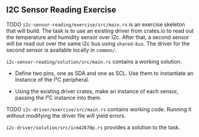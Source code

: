 ## I2C Sensor Reading Exercise

TODO `i2c-sensor-reading/exercise/src/main.rs` is an exercise skeleton that will build. The task is to use an existing driver from crates.io to read out the temperature and humidity sensor over i2c. After that, a second sensor will be read out over the same i2c bus using `shared-bus`. The driver for the second sensor is available locally in `common/`.

`i2c-sensor-reading/solution/src/main.rs` contains a working solution.


* Define two pins, one as SDA and one as SCL. Use them to instantiate an Instance of the I²C peripheral. 

* Using the existing driver crates, make an instance of each sensor, passing the I²C instance into them. 


TODO `i2c-driver/exercise/src/main.rs` contains working code. Running it without modifying the driver file will yield errors. 

`i2c-driver/solution/src/icm42670p.rs` provides a solution to the task. 






